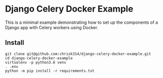 # Django Celery Docker Example
This is a minimal example demonstrating how to set up the components of a Django app with Celery
workers using Docker.

## Install

```
git clone git@github.com:chrisk314/django-celery-docker-example.git
cd django-celery-docker-example
virtualenv -p python3.6 venv
. .env
python -m pip install -r requirements.txt
```
